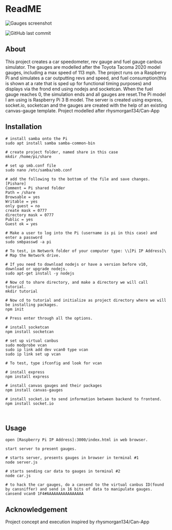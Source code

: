 # ReadME

![Gauges screenshot](https://user-images.githubusercontent.com/79558669/180919193-4b0581e3-ed1f-457c-8e1e-63e7c2ea8a78.png)


![GitHub last commit](https://img.shields.io/github/last-commit/crice114/CarHacking)


## About

This project creates a car speedometer, rev gauge and fuel gauge canbus simulator. The gauges are modelled after the Toyota Tacoma 2020 model gauges, including a max speed of 113 mph. The project runs on a Raspberry Pi and simulates a car outputting revs and speed, and fuel consumption(this is shown at a rate that is sped up for functional timing purposes) and displays via the frond end using nodejs and socketcan. When the fuel gauge reaches 0, the simulation ends and all gauges are reset.The Pi model I am using is Raspberry Pi 3 B model. The server is created using express, socket.io, socketcan and the gauges are created with the help of an existing canvas-gauge template. Project modelled after rhysmorgan134/Can-App


## Installation

```
# install samba onto the Pi
sudo apt install samba samba-common-bin

# create project folder, named share in this case
mkdir /home/pi/share

# set up smb.conf file
sudo nano /etc/samba/smb.conf

# add the following to the bottom of the file and save changes.
[Pishare]
Comment = Pi shared folder
Path = /share
Browsable = yes
Writable = yes
only guest = no
create mask = 0777
directory mask = 0777
Public = yes
Guest ok = yes

# Make a user to log into the Pi (username is pi in this case) and enter a password
sudo smbpasswd -a pi

# To test, in Network folder of your computer type: \\[Pi IP Address]\
# Map the Network drive.

# If you need to download nodejs or have a version before v10, download or upgrade nodejs.
sudo apt-get install -y nodejs

# Now cd to share directory, and make a directory we will call tutorial.
mkdir tutorial

# Now cd to tutorial and initialize as project directory where we will be installing packages.
npm init

# Press enter through all the options.

# install socketcan
npm install socketcan

# set up virtual canbus
sudo modprobe vcan
sudo ip link add dev vcan0 type vcan
sudo ip link set up vcan

# To test, type ifconfig and look for vcan

# install express
npm install express

# install canvas gauges and their packages
npm install canvas-gauges

# install socket.io to send information between backend to frontend.
npm install socket.io



```

## Usage
```
open [Raspberry Pi IP Address]:3000/index.html in web browser.

start server to present gauges.
```




```
# starts server, presents gauges in browser in terminal #1
node server.js

# starts sending car data to gauges in terminal #2
node car.js

# to hack the car gauges, do a cansend to the virtual canbus ID(found by cansniffer) and send in 16 bits of data to manipulate gauges.
cansend vcan0 1F4#AAAAAAAAAAAAAAAA
```
## Acknowledgement
Project concept and execution inspired by rhysmorgan134/Can-App


